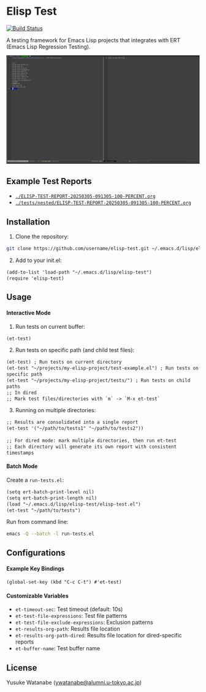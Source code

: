 <!-- ---
!-- Timestamp: 2025-03-05 09:18:52
!-- Author: ywatanabe
!-- File: /home/ywatanabe/.emacs.d/lisp/elisp-test/README.md
!-- --- -->

# Elisp Test

[![Build Status](https://github.com/ywatanabe1989/elisp-test/workflows/tests/badge.svg)](https://github.com/ywatanabe1989/elisp-test/actions)

A testing framework for Emacs Lisp projects that integrates with ERT (Emacs Lisp Regression Testing).

![Demo GIF](./docs/emacs-gif-screenshot-2025-03-05-09:13:39.gif)

## Example Test Reports
- [`./ELISP-TEST-REPORT-20250305-091305-100-PERCENT.org`](./ELISP-TEST-REPORT-20250305-091305-100-PERCENT.org)
- [`./tests/nested/ELISP-TEST-REPORT-20250305-091305-100-PERCENT.org`](./tests/nested/ELISP-TEST-REPORT-20250305-091305-100-PERCENT.org)

## Installation
1. Clone the repository:
```bash
git clone https://github.com/username/elisp-test.git ~/.emacs.d/lisp/elisp-test
```

2. Add to your init.el:
```elisp
(add-to-list 'load-path "~/.emacs.d/lisp/elisp-test")
(require 'elisp-test)
```

## Usage
#### Interactive Mode
1. Run tests on current buffer:
```elisp
(et-test)
```

2. Run tests on specific path (and child test files):
```elisp
(et-test) ; Run tests on current directory
(et-test "~/projects/my-elisp-project/test-example.el") ; Run tests on specific path
(et-test "~/projects/my-elisp-project/tests/") ; Run tests on child paths
;; In dired
;; Mark test files/directories with `m` -> `M-x et-test`
```

3. Running on multiple directories:
```elisp
;; Results are consolidated into a single report
(et-test '("~/path/to/tests1" "~/path/to/tests2"))

;; For dired mode: mark multiple directories, then run et-test
;; Each directory will generate its own report with consistent timestamps
```

#### Batch Mode
Create a `run-tests.el`:
```elisp
(setq ert-batch-print-level nil)
(setq ert-batch-print-length nil)
(load "~/.emacs.d/lisp/elisp-test/elisp-test.el")
(et-test "~/path/to/tests")
```

Run from command line:
```bash
emacs -Q --batch -l run-tests.el
```

## Configurations
#### Example Key Bindings
``` elisp
(global-set-key (kbd "C-c C-t") #'et-test)
```

#### Customizable Variables
- `et-timeout-sec`: Test timeout (default: 10s)
- `et-test-file-expressions`: Test file patterns
- `et-test-file-exclude-expressions`: Exclusion patterns
- `et-results-org-path`: Results file location
- `et-results-org-path-dired`: Results file location for dired-specific reports
- `et-buffer-name`: Test buffer name

## License
Yusuke Watanabe (ywatanabe@alumni.u-tokyo.ac.jp)

<!-- EOF -->